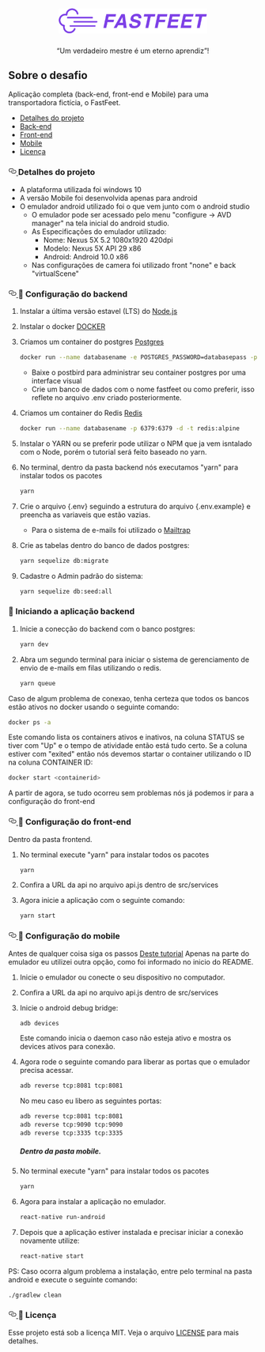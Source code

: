 <h1 align="center">
  <img alt="Fastfeet" title="Fastfeet" src="assets/logo.png" width="300px" />
</h1>

<p align="center">“Um verdadeiro mestre é um eterno aprendiz”!</p>


<h2>Sobre o desafio</h2>

Aplicação completa (back-end, front-end e Mobile) para uma transportadora fictícia, o FastFeet.

* <a href="#detalhes">Detalhes do projeto</a>
* <a href="#back">Back-end</a>
* <a href="#front">Front-end</a>
* <a href="#mobile">Mobile</a>
* <a href="#licença">Licença</a>

<h3>
    <a id="user-content-detalhes" class="anchor" aria-hidden="true" href="#detalhes">
    <svg class="octicon octicon-link" viewBox="0 0 16 16" version="1.1" width="16" height="16" aria-hidden="true"><path fill-rule="evenodd" d="M4 9h1v1H4c-1.5 0-3-1.69-3-3.5S2.55 3 4 3h4c1.45 0 3 1.69 3 3.5 0 1.41-.91 2.72-2 3.25V8.59c.58-.45 1-1.27 1-2.09C10 5.22 8.98 4 8 4H4c-.98 0-2 1.22-2 2.5S3 9 4 9zm9-3h-1v1h1c1 0 2 1.22 2 2.5S13.98 12 13 12H9c-.98 0-2-1.22-2-2.5 0-.83.42-1.64 1-2.09V6.25c-1.09.53-2 1.84-2 3.25C6 11.31 7.55 13 9 13h4c1.45 0 3-1.69 3-3.5S14.5 6 13 6z"></path></svg>
    </a>
    Detalhes do projeto
</h3>

* A plataforma utilizada foi windows 10
* A versão Mobile foi desenvolvida apenas para android
* O emulador android utilizado foi o que vem junto com o android studio
    * O emulador pode ser acessado pelo menu "configure -> AVD manager" na tela inicial do android studio.
    * As Especificações do emulador utilizado:
        * Nome: Nexus 5X 5.2 1080x1920 420dpi
        * Modelo: Nexus 5X API 29 x86
        * Android: Android 10.0 x86
    * Nas configurações de camera foi utilizado front "none" e back "virtualScene"

<h3>
    <a id="user-content-back" class="anchor" aria-hidden="true" href="#back">
    <svg class="octicon octicon-link" viewBox="0 0 16 16" version="1.1" width="16" height="16" aria-hidden="true"><path fill-rule="evenodd" d="M4 9h1v1H4c-1.5 0-3-1.69-3-3.5S2.55 3 4 3h4c1.45 0 3 1.69 3 3.5 0 1.41-.91 2.72-2 3.25V8.59c.58-.45 1-1.27 1-2.09C10 5.22 8.98 4 8 4H4c-.98 0-2 1.22-2 2.5S3 9 4 9zm9-3h-1v1h1c1 0 2 1.22 2 2.5S13.98 12 13 12H9c-.98 0-2-1.22-2-2.5 0-.83.42-1.64 1-2.09V6.25c-1.09.53-2 1.84-2 3.25C6 11.31 7.55 13 9 13h4c1.45 0 3-1.69 3-3.5S14.5 6 13 6z"></path></svg>
    </a>
    📝 Configuração do backend
</h3>

1. Instalar a última versão estavel (LTS) do [Node.js](https://nodejs.org/)

2. Instalar o docker [DOCKER](https://docs.docker.com/)

3. Criamos um container do postgres [Postgres](https://hub.docker.com/_/postgres)
    ```bash
    docker run --name databasename -e POSTGRES_PASSWORD=databasepass -p 5432:5432 -d postgres
    ```
    - Baixe o postbird para administrar seu container postgres por uma interface visual
    - Crie um banco de dados com o nome fastfeet ou como preferir, isso reflete no arquivo .env criado posteriormente.

4. Criamos um container do Redis [Redis](https://hub.docker.com/_/redis)
    ```bash
    docker run --name databasename -p 6379:6379 -d -t redis:alpine
    ```

5. Instalar o YARN ou se preferir pode utilizar o NPM que ja vem isntalado com o Node, porém o tutorial será feito baseado no yarn.

6. No terminal, dentro da pasta backend nós executamos "yarn" para instalar todos os pacotes
    ```sh
    yarn
    ```
7. Crie o arquivo {.env} seguindo a estrutura do arquivo {.env.example} e preencha as variaveis que estão vazias.
    - Para o sistema de e-mails foi utilizado o [Mailtrap](https://mailtrap.io/)

8. Crie as tabelas dentro do banco de dados postgres:
    ```bash
    yarn sequelize db:migrate
    ```
9. Cadastre o Admin padrão do sistema:
    ```bash
    yarn sequelize db:seed:all
    ```

### 📝 Iniciando a aplicação backend
1. Inicie a conecção do backend com o banco postgres:
    ```bash
    yarn dev
    ```
2. Abra um segundo terminal para iniciar o sistema de gerenciamento de envio de e-mails em filas utilizando o redis.
    ```bash
    yarn queue
    ```
Caso de algum problema de conexao, tenha certeza que todos os bancos estão ativos no docker usando o seguinte comando:
```bash
docker ps -a
```
Este comando lista os containers ativos e inativos, na coluna STATUS se tiver com "Up" e o tempo de atividade então está tudo certo. Se a coluna estiver com "exited" então nós devemos startar o container utilizando o ID na coluna CONTAINER ID:
```bash
docker start <containerid>
```

A partir de agora, se tudo ocorreu sem problemas nós já podemos ir para a configuração do front-end

<h3>
    <a id="user-content-front" class="anchor" aria-hidden="true" href="#front">
    <svg class="octicon octicon-link" viewBox="0 0 16 16" version="1.1" width="16" height="16" aria-hidden="true"><path fill-rule="evenodd" d="M4 9h1v1H4c-1.5 0-3-1.69-3-3.5S2.55 3 4 3h4c1.45 0 3 1.69 3 3.5 0 1.41-.91 2.72-2 3.25V8.59c.58-.45 1-1.27 1-2.09C10 5.22 8.98 4 8 4H4c-.98 0-2 1.22-2 2.5S3 9 4 9zm9-3h-1v1h1c1 0 2 1.22 2 2.5S13.98 12 13 12H9c-.98 0-2-1.22-2-2.5 0-.83.42-1.64 1-2.09V6.25c-1.09.53-2 1.84-2 3.25C6 11.31 7.55 13 9 13h4c1.45 0 3-1.69 3-3.5S14.5 6 13 6z"></path></svg>
    </a>
    📝 Configuração do front-end
</h3>

Dentro da pasta frontend.

1. No terminal execute "yarn" para instalar todos os pacotes
    ```bash
    yarn
    ```
2. Confira a URL da api no arquivo api.js dentro de src/services

3. Agora inicie a aplicação com o seguinte comando:
    ```bash
    yarn start
    ```

<h3>
    <a id="user-content-mobile" class="anchor" aria-hidden="true" href="#mobile">
    <svg class="octicon octicon-link" viewBox="0 0 16 16" version="1.1" width="16" height="16" aria-hidden="true"><path fill-rule="evenodd" d="M4 9h1v1H4c-1.5 0-3-1.69-3-3.5S2.55 3 4 3h4c1.45 0 3 1.69 3 3.5 0 1.41-.91 2.72-2 3.25V8.59c.58-.45 1-1.27 1-2.09C10 5.22 8.98 4 8 4H4c-.98 0-2 1.22-2 2.5S3 9 4 9zm9-3h-1v1h1c1 0 2 1.22 2 2.5S13.98 12 13 12H9c-.98 0-2-1.22-2-2.5 0-.83.42-1.64 1-2.09V6.25c-1.09.53-2 1.84-2 3.25C6 11.31 7.55 13 9 13h4c1.45 0 3-1.69 3-3.5S14.5 6 13 6z"></path></svg>
    </a>
    📝 Configuração do mobile
</h3>

Antes de qualquer coisa siga os passos [Deste tutorial](https://docs.rocketseat.dev/ambiente-react-native/android/windows)
Apenas na parte do emulador eu utilizei outra opção, como foi informado no inicio do README.

1. Inicie o emulador ou conecte o seu dispositivo no computador.
2. Confira a URL da api no arquivo api.js dentro de src/services
3. Inicie o android debug bridge:
    ```bash
    adb devices
    ```
    Este comando inicia o daemon caso não esteja ativo e mostra os devices ativos para conexão.

4. Agora rode o seguinte comando para liberar as portas que o emulador precisa acessar.
    ```bash
    adb reverse tcp:8081 tcp:8081
    ```
    No meu caso eu libero as seguintes portas:
    ```bash
    adb reverse tcp:8081 tcp:8081
    adb reverse tcp:9090 tcp:9090
    adb reverse tcp:3335 tcp:3335
    ```

    ##### Dentro da pasta mobile.
    

5. No terminal execute "yarn" para instalar todos os pacotes
    ```bash
    yarn
    ```
6. Agora para instalar a aplicação no emulador.
    ```bash
    react-native run-android
    ```
7. Depois que a aplicação estiver instalada e precisar iniciar a conexão novamente utilize:
    ```bash
    react-native start
    ```
PS: Caso ocorra algum problema a instalação, entre pelo terminal na pasta android e execute o seguinte comando:
```bash
./gradlew clean
```

<h3>
    <a id="user-content-licença" class="anchor" aria-hidden="true" href="#licença">
    <svg class="octicon octicon-link" viewBox="0 0 16 16" version="1.1" width="16" height="16" aria-hidden="true"><path fill-rule="evenodd" d="M4 9h1v1H4c-1.5 0-3-1.69-3-3.5S2.55 3 4 3h4c1.45 0 3 1.69 3 3.5 0 1.41-.91 2.72-2 3.25V8.59c.58-.45 1-1.27 1-2.09C10 5.22 8.98 4 8 4H4c-.98 0-2 1.22-2 2.5S3 9 4 9zm9-3h-1v1h1c1 0 2 1.22 2 2.5S13.98 12 13 12H9c-.98 0-2-1.22-2-2.5 0-.83.42-1.64 1-2.09V6.25c-1.09.53-2 1.84-2 3.25C6 11.31 7.55 13 9 13h4c1.45 0 3-1.69 3-3.5S14.5 6 13 6z"></path></svg>
    </a>
    📝 Licença
</h3>

Esse projeto está sob a licença MIT. Veja o arquivo [LICENSE](LICENSE.md) para mais detalhes.
